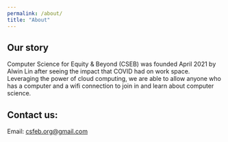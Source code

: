 ```yaml
---
permalink: /about/
title: "About"
---
```


## Our story
Computer Science for Equity & Beyond (CSEB) was founded April 2021 by Alwin Lin after seeing the impact that COVID had on work space. Leveraging the power of cloud computing, we are able to allow anyone who has a computer and a wifi connection to join in and learn about computer science.

## Contact us:
Email: csfeb.org@gmail.com
